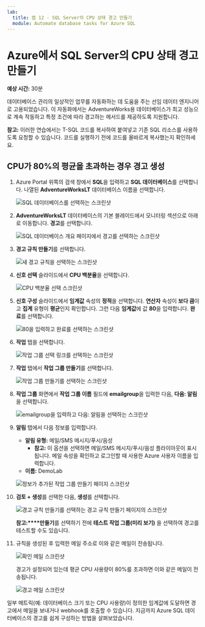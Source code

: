 ```yaml
---
lab:
  title: 랩 12 - SQL Server의 CPU 상태 경고 만들기
  module: Automate database tasks for Azure SQL
---
```


# Azure에서 SQL Server의 CPU 상태 경고 만들기

**예상 시간:** 30분

데이터베이스 관리의 일상적인 업무를 자동화하는 데 도움을 주는 선임 데이터 엔지니어로 고용되었습니다. 이 자동화에서는 AdventureWorks용 데이터베이스가 최고 성능으로 계속 작동하고 특정 조건에 따라 경고하는 메서드를 제공하도록 지원합니다.

**참고:** 이러한 연습에서는 T-SQL 코드를 복사하여 붙여넣고 기존 SQL 리소스를 사용하도록 요청할 수 있습니다. 코드를 실행하기 전에 코드를 올바르게 복사했는지 확인하세요.

## CPU가 80%의 평균을 초과하는 경우 경고 생성

1. Azure Portal 위쪽의 검색 창에서 **SQL**을 입력하고 **SQL 데이터베이스**를 선택합니다. 나열된 **AdventureWorksLT** 데이터베이스 이름을 선택합니다.

    ![SQL 데이터베이스를 선택하는 스크린샷](../images/dp-300-module-12-lab-01.png)

1. **AdventureWorksLT** 데이터베이스의 기본 블레이드에서 모니터링 섹션으로 아래로 이동합니다. **경고**를 선택합니다.

    ![SQL 데이터베이스 개요 페이지에서 경고를 선택하는 스크린샷](../images/dp-300-module-12-lab-02.png)

1. **경고 규칙 만들기**를 선택합니다.

    ![새 경고 규칙을 선택하는 스크린샷](../images/dp-300-module-12-lab-03.png)

1. **신호 선택** 슬라이드에서 **CPU 백분율**을 선택합니다.

    ![CPU 백분율 선택 스크린샷](../images/dp-300-module-12-lab-04.png)

1. **신호 구성** 슬라이드에서 **임계값** 속성의 **정적**을 선택합니다. **연산자** 속성이 **보다 큼**이고 **집계** 유형이 **평균**인지 확인합니다. 그런 다음 **임계값**에 값 **80**을 입력합니다. **완료**를 선택합니다.

    ![80을 입력하고 완료를 선택하는 스크린샷](../images/dp-300-module-12-lab-05.png)

1. **작업** 탭을 선택합니다.

    ![작업 그룹 선택 링크를 선택하는 스크린샷](../images/dp-300-module-12-lab-06.png)

1. **작업** 탭에서 **작업 그룹 만들기**를 선택합니다.

    ![작업 그룹 만들기를 선택하는 스크린샷](../images/dp-300-module-12-lab-07.png)

1. **작업 그룹** 화면에서 **작업 그룹 이름** 필드에 **emailgroup**을 입력한 다음, **다음: 알림**을 선택합니다.

    ![emailgroup을 입력하고 다음: 알림을 선택하는 스크린샷](../images/dp-300-module-12-lab-08.png)

1. **알림** 탭에서 다음 정보를 입력합니다.

    - **알림 유형:** 메일/SMS 메시지/푸시/음성
        - **참고:** 이 옵션을 선택하면 메일/SMS 메시지/푸시/음성 플라이아웃이 표시됩니다. 메일 속성을 확인하고 로그인할 때 사용한 Azure 사용자 이름을 입력합니다.
    - **이름:** DemoLab

    ![정보가 추가된 작업 그룹 만들기 페이지 스크린샷](../images/dp-300-module-12-lab-09.png)

1. **검토 + 생성**를 선택한 다음, **생성**를 선택합니다.

    ![경고 규칙 만들기를 선택하는 경고 규칙 만들기 페이지의 스크린샷](../images/dp-300-module-12-lab-10.png)

    **참고:****만들기**를 선택하기 전에 **테스트 작업 그룹(미리 보기)** 을 선택하여 경고를 테스트할 수도 있습니다.

1. 규칙을 생성된 후 입력한 메일 주소로 이와 같은 메일이 전송됩니다.

    ![확인 메일 스크린샷](../images/dp-300-module-12-lab-11.png)

    경고가 설정되어 있는데 평균 CPU 사용량이 80%를 초과하면 이와 같은 메일이 전송됩니다.

    ![경고 메일 스크린샷](../images/dp-300-module-12-lab-12.png)

일부 메트릭(예: 데이터베이스 크기 또는 CPU 사용량)이 정의한 임계값에 도달하면 경고에서 메일을 보내거나 webhook를 호출할 수 있습니다. 지금까지 Azure SQL 데이터베이스의 경고를 쉽게 구성하는 방법을 살펴보았습니다.
